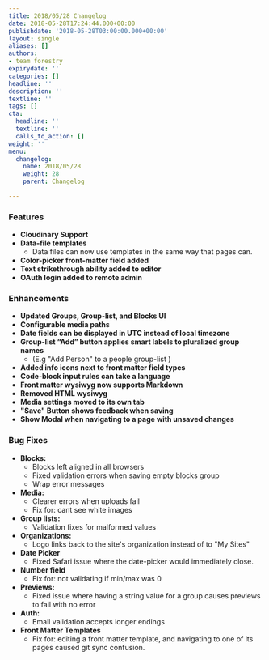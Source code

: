 ```yaml
---
title: 2018/05/28 Changelog
date: 2018-05-28T17:24:44.000+00:00
publishdate: '2018-05-28T03:00:00.000+00:00'
layout: single
aliases: []
authors:
- team forestry
expirydate: ''
categories: []
headline: ''
description: ''
textline: ''
tags: []
cta:
  headline: ''
  textline: ''
  calls_to_action: []
weight: ''
menu:
  changelog:
    name: 2018/05/28
    weight: 28
    parent: Changelog

---
```

### Features

* **Cloudinary Support**
* **Data-file templates**
  * Data files can now use templates in the same way that pages can.
* **Color-picker front-matter field added**
* **Text strikethrough ability added to editor**
* **OAuth login added to remote admin**

### Enhancements

* **Updated Groups, Group-list, and Blocks UI**
* **Configurable media paths**
* **Date fields can be displayed in UTC instead of local timezone**
* **Group-list “Add” button applies smart labels to pluralized group names**
  * (E.g "Add Person" to a people group-list )
* **Added info icons next to front matter field types**
* **Code-block input rules can take a language**
* **Front matter wysiwyg now supports Markdown**
* **Removed HTML wysiwyg**
* **Media settings moved to its own tab**
* **"Save" Button shows feedback when saving**
* **Show Modal when navigating to a page with unsaved changes**

### Bug Fixes

* **Blocks:**
  * Blocks left aligned in all browsers
  * Fixed validation errors when saving empty blocks group
  * Wrap error messages
* **Media:**
  * Clearer errors when uploads fail
  * Fix for: cant see white images
* **Group lists:**
  * Validation fixes for malformed values
* **Organizations:**
  * Logo links back to the site's organization instead of to "My Sites"
* **Date Picker**
  * Fixed Safari issue where the date-picker would immediately close.
* **Number field**
  * Fix for: not validating if min/max was 0
* **Previews:**
  * Fixed issue where having a string value for a group causes previews to fail with no error
* **Auth:**
  * Email validation accepts longer endings
* **Front Matter Templates**
  * Fix for: editing a front matter template, and navigating to one of its pages caused git sync confusion.